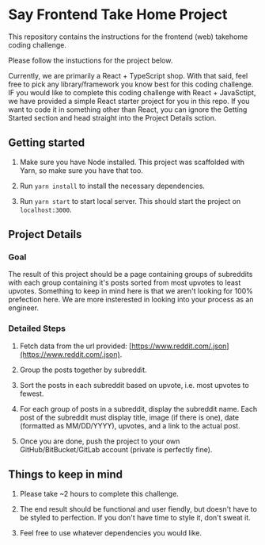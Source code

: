 # Say Frontend Take Home Project

This repository contains the instructions for the frontend (web) takehome coding challenge. 

Please follow the instuctions for the project below.

Currently, we are primarily a React + TypeScript shop. With that said, feel free to pick any library/framework you know best for this coding challenge. IF you would like to complete this coding challenge with React + JavaSctipt, we have provided a simple React starter project for you in this repo. If you want to code it in something other than React, you can ignore the Getting Started section and head straight into the Project Details sction.

## Getting started

1. Make sure you have Node installed. This project was scaffolded with Yarn, so make sure you have that too.

2. Run `yarn install` to install the necessary dependencies. 

3. Run `yarn start` to start local server. This should start the project on `localhost:3000`.

## Project Details

### Goal

The result of this project should be a page containing groups of subreddits with each group containing it's posts sorted from most upvotes to least upvotes. Something to keep in mind here is that we aren't looking for 100% prefection here. We are more insterested in looking into your process as an engineer.

### Detailed Steps

1. Fetch data from the url provided: [https://www.reddit.com/.json](https://www.reddit.com/.json).

2. Group the posts together by subreddit.

3. Sort the posts in each subreddit based on upvote, i.e. most upvotes to fewest.

4. For each group of posts in a subreddit, display the subreddit name. Each post of the subreddit must display title, image (if there is one), date (formatted as MM/DD/YYYY), upvotes, and a link to the actual post.

5. Once you are done, push the project to your own GitHub/BitBucket/GitLab account (private is perfectly fine).

## Things to keep in mind

1. Please take ~2 hours to complete this challenge. 

2. The end result should be functional and user fiendly, but doesn't have to be styled to perfection. If you don't have time to style it, don't sweat it.

3. Feel free to use whatever dependencies you would like.
